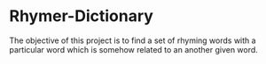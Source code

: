 # Rhymer-Dictionary
The objective of this project is to find a set of rhyming words with a particular word which is somehow related to an another given word.
